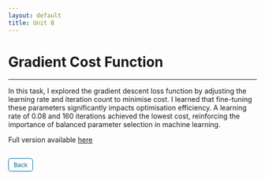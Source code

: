 ```yaml
---
layout: default
title: Unit 8
---
```

# Gradient Cost Function

---

In this task, I explored the gradient descent loss function by adjusting the learning rate and iteration count to minimise cost. I learned that fine-tuning these parameters significantly impacts optimisation efficiency. A learning rate of 0.08 and 160 iterations achieved the lowest cost, reinforcing the importance of balanced parameter selection in machine learning.

Full version available <a href="pdf/Gradient.pdf" target="_blank" rel="noopener noreferrer">here</a>


<style>
  .back-button {
    display: inline-block;
    background-color: white;
    color: #006699;
    text-decoration: none;
    padding: 5px 10px; /* Reduced padding for a smaller button */
    font-size: 12px; /* Smaller font size */
    border: 1px solid #006699; /* Thinner border */
    border-radius: 5px;
    cursor: pointer;
    transition: background-color 0.3s, color 0.3s;
    margin: 15px 0; /* Adds space above and below the button */
  }
  .back-button:hover {
    background-color: #006699;
    color: white;
 }
</style>

<div class="button-container">
  <a href="https://dzervenes.github.io/machine-learning/" class="back-button">Back</a>
</div>
